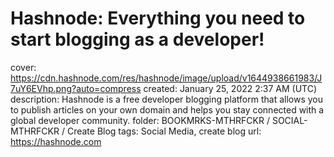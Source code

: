 # Hashnode: Everything you need to start blogging as a developer!

cover: https://cdn.hashnode.com/res/hashnode/image/upload/v1644938661983/J7uY6EVhp.png?auto=compress
created: January 25, 2022 2:37 AM (UTC)
description: Hashnode is a free developer blogging platform that allows you to publish articles on your own domain and helps you stay connected with a global developer community.
folder: BOOKMRKS-MTHRFCKR / SOCIAL-MTHRFCKR / Create Blog
tags: Social Media, create blog
url: https://hashnode.com